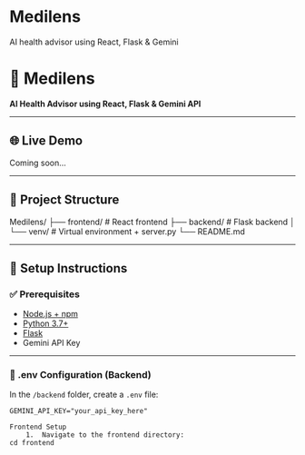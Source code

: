 # Medilens
AI health advisor using React, Flask &amp; Gemini

# 🧠 Medilens

**AI Health Advisor using React, Flask & Gemini API**

---

## 🌐 Live Demo

Coming soon...

---

## 📂 Project Structure

Medilens/
├── frontend/        # React frontend
├── backend/         # Flask backend
│   └── venv/        # Virtual environment + server.py
└── README.md

---

## 🔧 Setup Instructions

### ✅ Prerequisites

- [Node.js + npm](https://nodejs.org/)
- [Python 3.7+](https://www.python.org/)
- [Flask](https://flask.palletsprojects.com/)
- Gemini API Key

---

### 🧪 .env Configuration (Backend)

In the `/backend` folder, create a `.env` file:

```env
GEMINI_API_KEY="your_api_key_here"

Frontend Setup
	1.	Navigate to the frontend directory:
cd frontend
